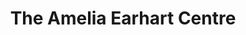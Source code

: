 ---
title: "The Amelia Earhart Centre"
address: "The Amelia Earhart Centre, Ballyarnett Country Park, Derry, Co. Derry, BT48 7UF"
tel: "+44 (0)28 7135 4040"
county: "Derry"
category: "Museums"
type: "Content"
lat: "54.9918098449707"
lng: "-7.320168972015381"
---